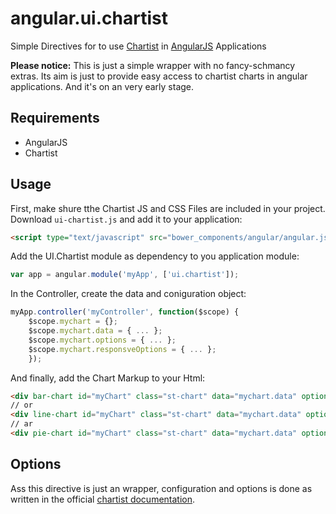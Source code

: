 # angular.ui.chartist

Simple Directives for to use [Chartist](https://gionkunz.github.io/chartist-js/index.html) in [AngularJS](https://angularjs.org) Applications

**Please notice:** This is just a simple wrapper with no fancy-schmancy extras. Its aim is just to provide easy access to chartist charts in angular applications. And it's on an very early stage.

## Requirements

* AngularJS
* Chartist

## Usage

First, make shure tthe Chartist JS and CSS Files are included in your project.
Download `ui-chartist.js` and add it to your application:

```html
<script type="text/javascript" src="bower_components/angular/angular.js"></script>
```

Add the UI.Chartist module as dependency to you application module:

```javascript
var app = angular.module('myApp', ['ui.chartist']);
```

In the Controller, create the data and coniguration object:

```javascript
myApp.controller('myController', function($scope) {
    $scope.mychart = {};
    $scope.mychart.data = { ... };
    $scope.mychart.options = { ... };
    $scope.mychart.responsveOptions = { ... };
    });
```

And finally, add the Chart Markup to your Html:

```html
<div bar-chart id="myChart" class="st-chart" data="mychart.data" options="mychart.options"></div>
// or
<div line-chart id="myChart" class="st-chart" data="mychart.data" options="mychart.options"></div>
// ar
<div pie-chart id="myChart" class="st-chart" data="mychart.data" options="mychart.options"></div>
```

## Options

Ass this directive is just an wrapper, configuration and options is done as written in the official [chartist documentation](https://gionkunz.github.io/chartist-js/api-documentation.html).